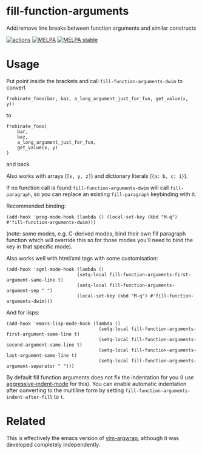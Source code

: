 # fill-function-arguments
Add/remove line breaks between function arguments and similar constructs

[![actions](https://github.com/davidshepherd7/fill-function-arguments/workflows/CI/badge.svg)](https://github.com/davidshepherd7/fill-function-arguments/actions)
[![MELPA](https://melpa.org/packages/fill-function-arguments-badge.svg)](https://melpa.org/#/fill-function-arguments)
[![MELPA stable](http://stable.melpa.org/packages/fill-function-arguments-badge.svg)](http://stable.melpa.org/#/fill-function-arguments)

# Usage

Put point inside the brackets and call `fill-function-arguments-dwim` to convert

    frobinate_foos(bar, baz, a_long_argument_just_for_fun, get_value(x, y))

to
    
    frobinate_foos(
        bar,
        baz,
        a_long_argument_just_for_fun,
        get_value(x, y)
    )
    
and back.

Also works with arrays (`[x, y, z]`) and dictionary literals (`{a: b, c: 1}`).

If no function call is found `fill-function-arguments-dwim` will call `fill-paragraph`, 
so you can replace an existing `fill-paragraph` keybinding with it.

Recommended binding:

    (add-hook 'prog-mode-hook (lambda () (local-set-key (kbd "M-q") #'fill-function-arguments-dwim)))

(note: some modes, e.g. C-derived modes, bind their own fill paragraph function which will override this so for those modes you'll need to bind the key in that specific mode).

Also works well with html/xml tags with some customisation:

    (add-hook 'sgml-mode-hook (lambda ()
                              (setq-local fill-function-arguments-first-argument-same-line t)
                              (setq-local fill-function-arguments-argument-sep " ")
                              (local-set-key (kbd "M-q") #'fill-function-arguments-dwim)))

And for lisps:

    (add-hook 'emacs-lisp-mode-hook (lambda ()
                                      (setq-local fill-function-arguments-first-argument-same-line t)
                                      (setq-local fill-function-arguments-second-argument-same-line t)
                                      (setq-local fill-function-arguments-last-argument-same-line t)
                                      (setq-local fill-function-arguments-argument-separator " ")))


By default fill function arguments does not fix the indentation for you (I use
[aggressive-indent-mode](https://github.com/Malabarba/aggressive-indent-mode)
for this). You can enable automatic indentation after converting to the
multiline form by setting `fill-function-arguments-indent-after-fill` to `t`.

# Related

This is effectively the emacs version of
[vim-argwrap](https://github.com/FooSoft/vim-argwrap), although it was developed
completely independently.
